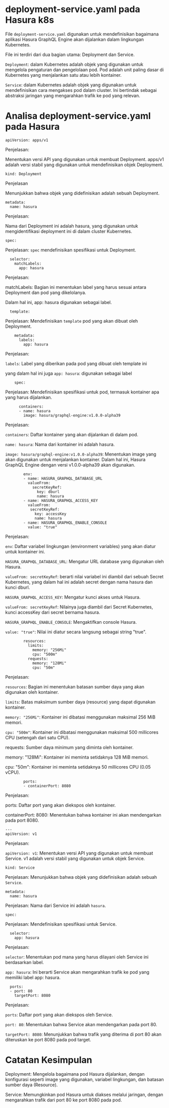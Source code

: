 # deployment-service.yaml pada Hasura k8s

File `deployment-service.yaml` digunakan untuk mendefinisikan bagaimana aplikasi Hasura GraphQL Engine akan dijalankan dalam lingkungan Kubernetes.

File ini terdiri dari dua bagian utama: Deployment dan Service. 

`Deployment`: dalam Kubernetes adalah objek yang digunakan untuk mengelola pengaturan dan pengelolaan pod. Pod adalah unit paling dasar di Kubernetes yang menjalankan satu atau lebih kontainer.

`Service`: dalam Kubernetes adalah objek yang digunakan untuk mendefinisikan cara mengakses pod dalam cluster. Ini bertindak sebagai abstraksi jaringan yang mengarahkan trafik ke pod yang relevan.

# Analisa deployment-service.yaml pada Hasura

```
apiVersion: apps/v1
```
Penjelasan:

Menentukan versi API yang digunakan untuk membuat Deployment. apps/v1 adalah versi stabil yang digunakan untuk mendefinisikan objek Deployment.

```
kind: Deployment
```
Penjelasan

Menunjukkan bahwa objek yang didefinisikan adalah sebuah Deployment.

```
metadata:
  name: hasura
```
Penjelasan:

Nama dari Deployment ini adalah hasura, yang digunakan untuk mengidentifikasi deployment ini di dalam cluster Kubernetes.

```
spec:
```
Penjelasan: `spec` mendefinisikan spesifikasi untuk Deployment.

```
  selector:
    matchLabels:
      app: hasura
```
Penjelasan: 

matchLabels: Bagian ini menentukan label yang harus sesuai antara Deployment dan pod yang dikelolanya. 

Dalam hal ini, app: hasura digunakan sebagai label.

```
  template:
```
Penjelasan: Mendefinisikan `template` pod yang akan dibuat oleh Deployment.

```
    metadata:
      labels:
        app: hasura
```
Penjelasan:

`labels`: Label yang diberikan pada pod yang dibuat oleh template ini

yang dalam hal ini juga `app: hasura`: digunakan sebagai label

```
    spec:
```
Penjelasan: Mendefinisikan spesifikasi untuk pod, termasuk kontainer apa yang harus dijalankan.

```
      containers:
      - name: hasura
        image: hasura/graphql-engine:v1.0.0-alpha39
```
Penjelasan:

`containers`: Daftar kontainer yang akan dijalankan di dalam pod.

`name: hasura`: Nama dari kontainer ini adalah hasura.

`image: hasura/graphql-engine:v1.0.0-alpha39`: Menentukan image yang akan digunakan untuk menjalankan kontainer. Dalam hal ini, Hasura GraphQL Engine dengan versi v1.0.0-alpha39 akan digunakan.

```
        env:
        - name: HASURA_GRAPHQL_DATABASE_URL
          valueFrom:
            secretKeyRef:
              key: dburl
              name: hasura
        - name: HASURA_GRAPHQL_ACCESS_KEY
          valueFrom:
           secretKeyRef:
             key: accessKey
             name: hasura
        - name: HASURA_GRAPHQL_ENABLE_CONSOLE
          value: "true"
```
Penjelasan:

`env`: Daftar variabel lingkungan (environment variables) yang akan diatur untuk kontainer ini.

`HASURA_GRAPHQL_DATABASE_URL`: Mengatur URL database yang digunakan oleh Hasura.

`valueFrom: secretKeyRef`: berarti nilai variabel ini diambil dari sebuah Secret Kubernetes, yang dalam hal ini adalah secret dengan nama hasura dan kunci dburl.

`HASURA_GRAPHQL_ACCESS_KEY`: Mengatur kunci akses untuk Hasura.

`valueFrom: secretKeyRef`: Nilainya juga diambil dari Secret Kubernetes, kunci accessKey dari secret bernama hasura.

`HASURA_GRAPHQL_ENABLE_CONSOLE`: Mengaktifkan console Hasura.

`value: "true"`: Nilai ini diatur secara langsung sebagai string "true".

```
        resources:
          limits:
            memory: "256Mi"
            cpu: "500m"
          requests:
            memory: "128Mi"
            cpu: "50m"
```
Penjelasan:

`resources`: Bagian ini menentukan batasan sumber daya yang akan digunakan oleh kontainer.

`limits`: Batas maksimum sumber daya (resource) yang dapat digunakan kontainer.

`memory: "256Mi"`: Kontainer ini dibatasi menggunakan maksimal 256 MiB memori.

`cpu: "500m"`: Kontainer ini dibatasi menggunakan maksimal 500 millicores CPU (setengah dari satu CPU).

requests: Sumber daya minimum yang diminta oleh kontainer.

memory: "128Mi": Kontainer ini meminta setidaknya 128 MiB memori.

cpu: "50m": Kontainer ini meminta setidaknya 50 millicores CPU (0.05 vCPU).

```
        ports:
        - containerPort: 8080
```
Penjelasan:

ports: Daftar port yang akan diekspos oleh kontainer.

containerPort: 8080: Menentukan bahwa kontainer ini akan mendengarkan pada port 8080.

```
---
apiVersion: v1
```
Penjelasan:

`apiVersion: v1`: Menentukan versi API yang digunakan untuk membuat Service. v1 adalah versi stabil yang digunakan untuk objek Service.

```
kind: Service
```
Penjelasan: Menunjukkan bahwa objek yang didefinisikan adalah sebuah `Service`.

```
metadata:
  name: hasura
```
Penjelasan: Nama dari Service ini adalah `hasura`.

```
spec:
```
Penjelasan: Mendefinisikan spesifikasi untuk Service.

```
  selector:
    app: hasura
```
Penjelasan: 

`selector`: Menentukan pod mana yang harus dilayani oleh Service ini berdasarkan label.

`app: hasura`: Ini berarti Service akan mengarahkan trafik ke pod yang memiliki label app: hasura.

```
  ports:
  - port: 80
    targetPort: 8080
```
Penjelasan:

`ports`: Daftar port yang akan diekspos oleh Service.

`port: 80`: Menentukan bahwa Service akan mendengarkan pada port 80.

`targetPort: 8080`: Menunjukkan bahwa trafik yang diterima di port 80 akan diteruskan ke port 8080 pada pod target.

# Catatan Kesimpulan

Deployment: Mengelola bagaimana pod Hasura dijalankan, dengan konfigurasi seperti image yang digunakan, variabel lingkungan, dan batasan sumber daya (Resource).

Service: Memungkinkan pod Hasura untuk diakses melalui jaringan, dengan mengarahkan trafik dari port 80 ke port 8080 pada pod.
